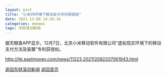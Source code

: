 ```yaml
---
layout: post
title: "小米VR环境下移动支付专利获授权"
date: 2021-12-08 14:26:34
categories: emnews
tags: 东财滚动新闻
---
```


据天眼查APP显示，12月7日，北京小米移动软件有限公司“虚拟现实环境下的移动支付方法及装置”专利获授权。

<http://hk.eastmoney.com/news/11223,202112082207061943.html>

[返回东财滚动新闻](//finews.withounder.com/emnews/)
[返回首页](//finews.withounder.com/)